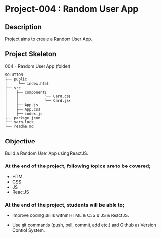 # Project-004 : Random User App 

## Description

Project aims to create a Random User App.

## Project Skeleton

004 - Random User App (folder)
    
```    
SOLUTION
├── public
│     └── index.html
├── src
│    ├── components
│    │            └── Card.css
│    │            └── Card.jsx
│    ├── App.js
│    ├── App.css
│    ├── index.js
├── package.json
└── yarn.lock
└── readme.md  
```

## Objective

Build a Random User App using ReactJS.
### At the end of the project, following topics are to be covered;

- HTML
- CSS
- JS
- ReactJS

### At the end of the project, students will be able to;

- Improve coding skills within HTML & CSS & JS & ReactJS.

- Use git commands (push, pull, commit, add etc.) and Github as Version Control System.

